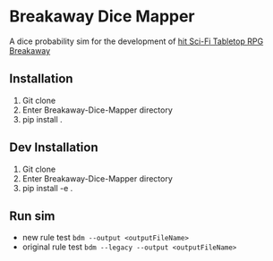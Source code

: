 # Breakaway Dice Mapper
A dice probability sim for the development of [hit Sci-Fi Tabletop RPG Breakaway](http://www.breakaway.pub/)

## Installation
1. Git clone
2. Enter Breakaway-Dice-Mapper directory
3. pip install .

## Dev Installation
1. Git clone
2. Enter Breakaway-Dice-Mapper directory
3. pip install -e .

## Run sim
+ new rule test `bdm --output <outputFileName>`
+ original rule test `bdm --legacy --output <outputFileName>`